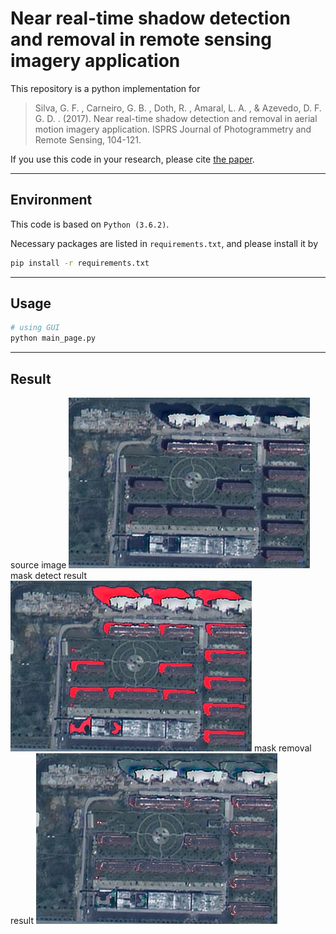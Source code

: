 # Near real-time shadow detection and removal in remote sensing imagery application

This repository is a python implementation for

> Silva, G. F. , Carneiro, G. B. , Doth, R. , Amaral, L. A. , & Azevedo, D. F. G. D. . (2017). Near real-time shadow detection and removal in aerial motion imagery application. ISPRS Journal of Photogrammetry and Remote Sensing, 104-121.

If you use this code in your research, please cite [the paper](https://www.sciencedirect.com/science/article/abs/pii/S0924271617302253).

---

## Environment

This code is based on `Python (3.6.2)`.

Necessary packages are listed in `requirements.txt`, and please install it by

```bash
pip install -r requirements.txt
```

---

## Usage

```bash
# using GUI 
python main_page.py
```

---

## Result
source image
![source image](https://github.com/BIT-zhwang/remote-sensing-image-shadow-detection-and-removal/blob/master/results/src.jpg)
mask detect result
![mask detect result](https://github.com/BIT-zhwang/remote-sensing-image-shadow-detection-and-removal/blob/master/results/img_mask.jpg)
mask removal result
![mask removal result](https://github.com/BIT-zhwang/remote-sensing-image-shadow-detection-and-removal/blob/master/results/result.jpg)
